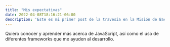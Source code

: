 ```yaml
---
title: "Mis expectativas"
date: 2022-04-08T18:16:21-06:00
description: 'Este es mi primer post de la travesía en la Misión de Backend con Node JS de Launch X.'
---
```


Quiero conocer y aprender más acerca de JavaScript, así como el uso de diferentes frameworks que me ayuden al desarrollo. 
